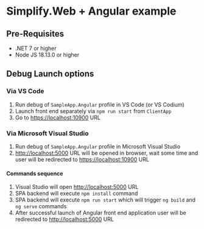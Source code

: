 # Simplify.Web + Angular example

## Pre-Requisites

* .NET 7 or higher
* Node JS 18.13.0 or higher

## Debug Launch options

### Via VS Code

1. Run debug of `SampleApp.Angular` profile in VS Code (or VS Codium)
2. Launch front end separately via `npm run start` from `ClientApp`
3. Go to <https://localhost:10900> URL

### Via Microsoft Visual Studio

1. Run debug of `SampleApp.Angular` profile in Microsoft Visual Studio
2. <http://localhost:5000> URL will be opened in browser, wait some time and user will be redirected to <https://localhost:10900> URL

#### Commands sequence

1. Visual Studio will open <http://localhost:5000> URL
2. SPA backend will execute `npm install` command
2. SPA backend will execute `npm run start` which will trigger `ng build` and `ng serve` commands
4. After successful launch of Angular front end application user will be redirected to <http://localhost:5000> URL
